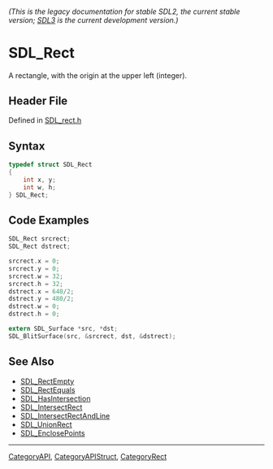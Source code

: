 ###### (This is the legacy documentation for stable SDL2, the current stable version; [SDL3](https://wiki.libsdl.org/SDL3/) is the current development version.)
# SDL_Rect

A rectangle, with the origin at the upper left (integer).

## Header File

Defined in [SDL_rect.h](https://github.com/libsdl-org/SDL/blob/SDL2/include/SDL_rect.h)

## Syntax

```c
typedef struct SDL_Rect
{
    int x, y;
    int w, h;
} SDL_Rect;
```

## Code Examples

```c
SDL_Rect srcrect;
SDL_Rect dstrect;

srcrect.x = 0;
srcrect.y = 0;
srcrect.w = 32;
srcrect.h = 32;
dstrect.x = 640/2;
dstrect.y = 480/2;
dstrect.w = 0;
dstrect.h = 0;

extern SDL_Surface *src, *dst;
SDL_BlitSurface(src, &srcrect, dst, &dstrect);
```

## See Also

- [SDL_RectEmpty](SDL_RectEmpty)
- [SDL_RectEquals](SDL_RectEquals)
- [SDL_HasIntersection](SDL_HasIntersection)
- [SDL_IntersectRect](SDL_IntersectRect)
- [SDL_IntersectRectAndLine](SDL_IntersectRectAndLine)
- [SDL_UnionRect](SDL_UnionRect)
- [SDL_EnclosePoints](SDL_EnclosePoints)

----
[CategoryAPI](CategoryAPI), [CategoryAPIStruct](CategoryAPIStruct), [CategoryRect](CategoryRect)

